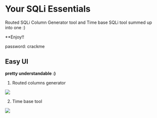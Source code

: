 # Your SQLi Essentials
Routed SQLi Column Generator tool and Time base SQLi tool summed up into one :)

**Enjoy!!

password: crackme

##  Easy UI
**pretty understandable :)**

1. Routed columns generator

<img src="https://dan1337.altervista.org/images/2.JPG">

2. Time base tool

<img src="https://dan1337.altervista.org/images/4.JPG">


